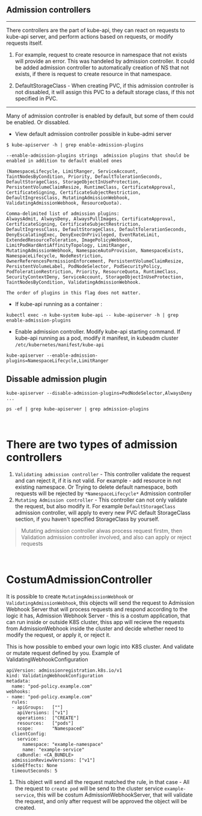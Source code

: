 ## Admission controllers 
<hr>
There controllers are the part of kube-api, they can react on requests to kube-api server, and perform actions based on requests, or modify requests itself.

1. For example, request to create resource in namespace that not exists will provide an error. This was handeled by admission controller. It could be added admission controller to automatically creation of NS that not exists, if there is request to create resource in that namespace.

2. DefaultStorageClass - When creating PVC, if this admission controller is not dissabled, it will assign this PVC to a default storage class, if this not specified in PVC. 
<hr> 

Many of admission controller is enabled by default, but some of them could be enabled. Or dissabled. 
- View default admission controller possible in kube-admi server
```
$ kube-apiserver -h | grep enable-admission-plugins

--enable-admission-plugins strings  admission plugins that should be enabled in addition to default enabled ones 

(NamespaceLifecycle, LimitRanger, ServiceAccount, TaintNodesByCondition, Priority, DefaultTolerationSeconds, DefaultStorageClass, StorageObjectInUseProtection, PersistentVolumeClaimResize, RuntimeClass, CertificateApproval, CertificateSigning, CertificateSubjectRestriction, DefaultIngressClass, MutatingAdmissionWebhook, ValidatingAdmissionWebhook, ResourceQuota). 

Comma-delimited list of admission plugins: 
AlwaysAdmit, AlwaysDeny, AlwaysPullImages, CertificateApproval, CertificateSigning, CertificateSubjectRestriction, DefaultIngressClass, DefaultStorageClass, DefaultTolerationSeconds, DenyEscalatingExec, DenyExecOnPrivileged, EventRateLimit, ExtendedResourceToleration, ImagePolicyWebhook, LimitPodHardAntiAffinityTopology, LimitRanger, MutatingAdmissionWebhook, NamespaceAutoProvision, NamespaceExists, NamespaceLifecycle, NodeRestriction, OwnerReferencesPermissionEnforcement, PersistentVolumeClaimResize, PersistentVolumeLabel, PodNodeSelector, PodSecurityPolicy, PodTolerationRestriction, Priority, ResourceQuota, RuntimeClass, SecurityContextDeny, ServiceAccount, StorageObjectInUseProtection, TaintNodesByCondition, ValidatingAdmissionWebhook. 

The order of plugins in this flag does not matter.
```
- If kube-api running as a container :

```
kubectl exec -n kube-system kube-api -- kube-apiserver -h | grep enable-admission-plugins
```
- Enable admission controller. Modify kube-api starting command. If kube-api running as a pod, modify it manifest, in kubeadm cluster `/etc/kubernetes/manifest/kube-api` 
```
kube-apiserver --enable-admission-plugins=NamespaceLifecycle,LimitRanger 
```

## Dissable admission plugin
```
kube-apiserver --disable-admission-plugins=PodNodeSelector,AlwaysDeny ...

ps -ef | grep kube-apiserver | grep admission-plugins
```

<br>

# There are two types of admission controllers
1. `Validating admission controller` - This controller validate the request and can reject it, if it is not valid. For example - add resource in not existing namespace. Or Trying to delete default namespace, both requests will be rejected by `*NamespaceLifecycle*` Admission controller
2. `Mutating Admission controller` - This controller can not only validate the request, but also modify it. For example `DefaultStorageClass` admission controller, will apply to every new PVC default StorageClass section, if you haven't specified StorageClass by yourself. 

> Mutating admission controller alwas process request firstm, then Validation admission controller involved, and also can apply or reject requests


<br>

# CostumAdmissionController

It is possible to create `MutatingAdmissionWebhook` or `ValidatingAdmissionWebhook`, this objects will send the request to Admission Webhook Server that will process requests and respond according to the logic it has, Admission Webhook Server - this is a costum application, that can run inside or outside K8S cluster, thiss app will recieve the requests from AdmissionWebhook inside the cluster and decide whether need to modify the request, or apply it, or reject it. 

This is how possible to embed your own logic into K8S cluster. And validate or mutate request defined by you. 
Example of ValidatingWebhookConfiguration
```
apiVersion: admissionregistration.k8s.io/v1
kind: ValidatingWebhookConfiguration
metadata:
  name: "pod-policy.example.com"
webhooks:
- name: "pod-policy.example.com"
  rules:
  - apiGroups:   [""]
    apiVersions: ["v1"]
    operations:  ["CREATE"]
    resources:   ["pods"]
    scope:       "Namespaced"
  clientConfig:
    service:
      namespace: "example-namespace"
      name: "example-service"
    caBundle: <CA_BUNDLE>
  admissionReviewVersions: ["v1"]
  sideEffects: None
  timeoutSeconds: 5
```
1. This object will send all the request matched the rule, in that case - All the request to `create pod` will be send to the cluster service `example-service`, this will be costum AdmissionWebhookServer, that will validate the request, and only after request will be approved the object will be created. 